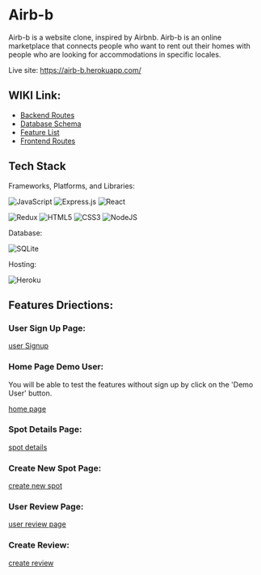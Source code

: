 # Airb-b

Airb-b is a website clone, inspired by Airbnb. Airb-b is an online marketplace that connects people who want to rent out their homes with people who are looking for accommodations in specific locales.

Live site: https://airb-b.herokuapp.com/

## WIKI Link:

- [Backend Routes](https://github.com/Alicenanguo/Airb-b/wiki/Backend-Routes)
- [Database Schema](https://github.com/Alicenanguo/Airb-b/wiki/Database-Schema)
- [Feature List](https://github.com/Alicenanguo/Airb-b/wiki/Feature-List)
- [Frontend Routes](https://github.com/Alicenanguo/Airb-b/wiki/Frontend-Routes)

## Tech Stack

Frameworks, Platforms, and Libraries:

![JavaScript](https://img.shields.io/badge/javascript-%23323330.svg?style=for-the-badge&logo=javascript&logoColor=%23F7DF1E) ![Express.js](https://img.shields.io/badge/express.js-%23404d59.svg?style=for-the-badge&logo=express&logoColor=%2361DAFB) ![React](https://img.shields.io/badge/react-%2320232a.svg?style=for-the-badge&logo=react&logoColor=%2361DAFB)

![Redux](https://img.shields.io/badge/redux-%23593d88.svg?style=for-the-badge&logo=redux&logoColor=white) ![HTML5](https://img.shields.io/badge/html5-%23E34F26.svg?style=for-the-badge&logo=html5&logoColor=white) ![CSS3](https://img.shields.io/badge/css3-%231572B6.svg?style=for-the-badge&logo=css3&logoColor=white) ![NodeJS](https://img.shields.io/badge/node.js-6DA55F?style=for-the-badge&logo=node.js&logoColor=white)

Database:

![SQLite](https://img.shields.io/badge/sqlite-%2307405e.svg?style=for-the-badge&logo=sqlite&logoColor=white)

Hosting:

![Heroku](https://img.shields.io/badge/heroku-%23430098.svg?style=for-the-badge&logo=heroku&logoColor=white)

## Features Driections:

### User Sign Up Page:

[user Signup](./images/signup.png)

### Home Page Demo User:

You will be able to test the features without sign up by click on the 'Demo User' button.

[home page](./images/homepage.png)

### Spot Details Page:

[spot details](./images/spotdetailpage.png)

### Create New Spot Page:

[create new spot](./images/createspot.png)


### User Review Page:
[user review page](./images/userreviewpage.png)

### Create Review:
[create review](./images/createreview.png)
